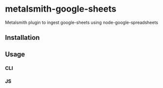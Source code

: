 # metalsmith-google-sheets
Metalsmith plugin to ingest google-sheets using node-google-spreadsheets

## Installation

## Usage

### CLI

### JS

